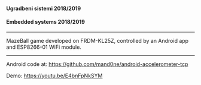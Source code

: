 #### Ugradbeni sistemi 2018/2019
#### Embedded systems 2018/2019

***
MazeBall game developed on FRDM-KL25Z, controlled by an Android app and ESP8266-01 WiFi module. 
***
Android code at: https://github.com/mand0ne/android-accelerometer-tcp

Demo: https://youtu.be/E4bnFpNkSYM
